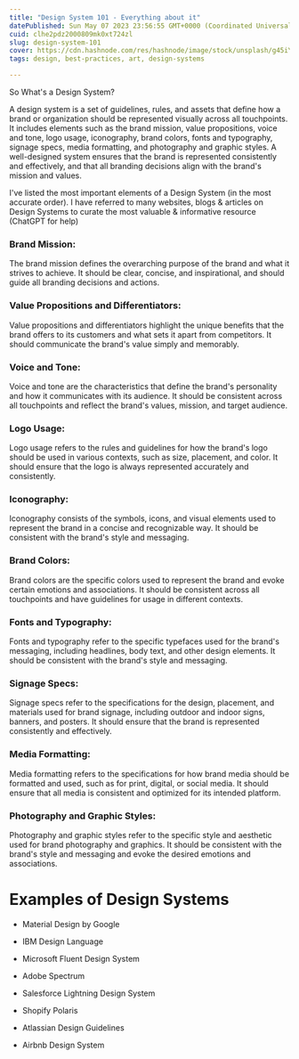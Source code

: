 ```yaml
---
title: "Design System 101 - Everything about it"
datePublished: Sun May 07 2023 23:56:55 GMT+0000 (Coordinated Universal Time)
cuid: clhe2pdz2000809mk0xt724zl
slug: design-system-101
cover: https://cdn.hashnode.com/res/hashnode/image/stock/unsplash/g45iYq7eQR4/upload/e24c3f67d7a93158d1d71ce298fe2866.jpeg
tags: design, best-practices, art, design-systems

---
```


So What's a Design System?

A design system is a set of guidelines, rules, and assets that define how a brand or organization should be represented visually across all touchpoints. It includes elements such as the brand mission, value propositions, voice and tone, logo usage, iconography, brand colors, fonts and typography, signage specs, media formatting, and photography and graphic styles. A well-designed system ensures that the brand is represented consistently and effectively, and that all branding decisions align with the brand's mission and values.

I've listed the most important elements of a Design System (in the most accurate order). I have referred to many websites, blogs & articles on Design Systems to curate the most valuable & informative resource (ChatGPT for help)

### Brand Mission:

The brand mission defines the overarching purpose of the brand and what it strives to achieve. It should be clear, concise, and inspirational, and should guide all branding decisions and actions.

### Value Propositions and Differentiators:

Value propositions and differentiators highlight the unique benefits that the brand offers to its customers and what sets it apart from competitors. It should communicate the brand's value simply and memorably.

### Voice and Tone:

Voice and tone are the characteristics that define the brand's personality and how it communicates with its audience. It should be consistent across all touchpoints and reflect the brand's values, mission, and target audience.

### Logo Usage:

Logo usage refers to the rules and guidelines for how the brand's logo should be used in various contexts, such as size, placement, and color. It should ensure that the logo is always represented accurately and consistently.

### Iconography:

Iconography consists of the symbols, icons, and visual elements used to represent the brand in a concise and recognizable way. It should be consistent with the brand's style and messaging.

### Brand Colors:

Brand colors are the specific colors used to represent the brand and evoke certain emotions and associations. It should be consistent across all touchpoints and have guidelines for usage in different contexts.

### Fonts and Typography:

Fonts and typography refer to the specific typefaces used for the brand's messaging, including headlines, body text, and other design elements. It should be consistent with the brand's style and messaging.

### Signage Specs:

Signage specs refer to the specifications for the design, placement, and materials used for brand signage, including outdoor and indoor signs, banners, and posters. It should ensure that the brand is represented consistently and effectively.

### Media Formatting:

Media formatting refers to the specifications for how brand media should be formatted and used, such as for print, digital, or social media. It should ensure that all media is consistent and optimized for its intended platform.

### Photography and Graphic Styles:

Photography and graphic styles refer to the specific style and aesthetic used for brand photography and graphics. It should be consistent with the brand's style and messaging and evoke the desired emotions and associations.

# Examples of Design Systems

* Material Design by Google
    
* IBM Design Language
    
* Microsoft Fluent Design System
    
* Adobe Spectrum
    
* Salesforce Lightning Design System
    
* Shopify Polaris
    
* Atlassian Design Guidelines
    
* Airbnb Design System